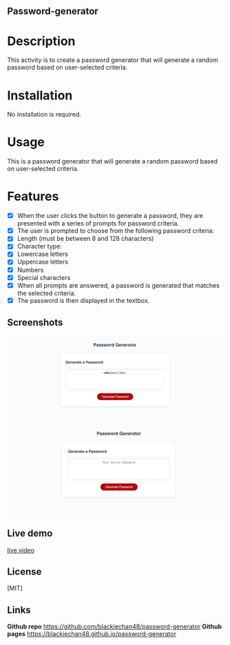 ## Password-generator

# Description
This activity is to create a password generator that will generate a random password based on user-selected criteria.

# Installation
No installation is required.

# Usage
This is a password generator that will generate a random password based on user-selected criteria.

# Features
- [x] When the user clicks the button to generate a password, they are presented with a series of prompts for password criteria.
- [x] The user is prompted to choose from the following password criteria:
- [x] Length (must be between 8 and 128 characters)
- [x] Character type:
- [x] Lowercase letters
- [x] Uppercase letters
- [x] Numbers
- [x] Special characters
- [x] When all prompts are answered, a password is generated that matches the selected criteria.
- [x] The password is then displayed in the textbox.

## Screenshots
![screenshot](assets/images/Screenshot2.png)
![screenshot](assets/images/Screenshot1.png)

## Live demo
[live video](assets/images/Screen%20Recording%20.mov)

## License
[MIT]

## Links
**Github repo** https://github.com/blackiechan48/password-generator
**Github pages** https://blackiechan48.github.io/password-generator
